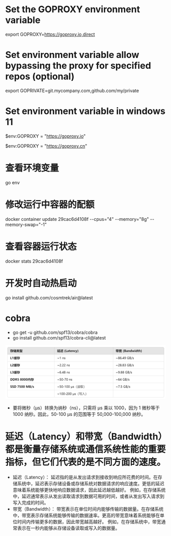 # Set the GOPROXY environment variable

export GOPROXY=https://goproxy.io,direct

# Set environment variable allow bypassing the proxy for specified repos (optional)

export GOPRIVATE=git.mycompany.com,github.com/my/private

# Set environment variable in windows 11

$env:GOPROXY = "https://goproxy.io"

$env:GOPROXY = "https://goproxy.cn"

# 查看环境变量

go env

# 修改运行中容器的配额

docker container update 29cac6d4108f --cpus="4" --memory="8g" --memory-swap="-1"

# 查看容器运行状态

docker stats 29cac6d4108f

# 开发时自动热启动

go install github.com/cosmtrek/air@latest

# cobra

- go get -u github.com/spf13/cobra/cobra
- go install github.com/spf13/cobra-cli@latest

![alt text](image.png)

- 要将微秒（μs）转换为纳秒（ns），只需将 μs 乘以 1000，因为 1 微秒等于 1000 纳秒。因此，50-100 μs 的范围等于 50,000-100,000 纳秒。

# 延迟（Latency）和带宽（Bandwidth）都是衡量存储系统或通信系统性能的重要指标，但它们代表的是不同方面的速度。

- 延迟（Latency）：
  延迟指的是从发出请求到接收到响应所花费的时间。在存储系统中，延迟表示存储设备或存储系统对数据请求的响应速度。更低的延迟意味着系统能够更快地响应数据请求，因此延迟越低越好。
  例如，在存储系统中，延迟通常表示从发出读取请求到数据可用的时间，或者从发出写入请求到写入完成的时间。
- 带宽（Bandwidth）：
  带宽表示在单位时间内能够传输的数据量。在存储系统中，带宽表示存储系统能够传输的数据速率。更高的带宽意味着系统能够在单位时间内传输更多的数据，因此带宽越高越好。
  例如，在存储系统中，带宽通常表示在一秒内能够从存储设备读取或写入的数据量。
